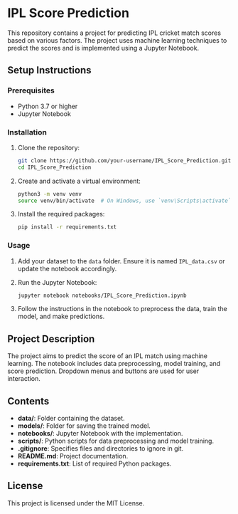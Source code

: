 # IPL Score Prediction

This repository contains a project for predicting IPL cricket match scores based on various factors. The project uses machine learning techniques to predict the scores and is implemented using a Jupyter Notebook.


## Setup Instructions

### Prerequisites

- Python 3.7 or higher
- Jupyter Notebook

### Installation

1. Clone the repository:
    ```sh
    git clone https://github.com/your-username/IPL_Score_Prediction.git
    cd IPL_Score_Prediction
    ```

2. Create and activate a virtual environment:
    ```sh
    python3 -m venv venv
    source venv/bin/activate  # On Windows, use `venv\Scripts\activate`
    ```

3. Install the required packages:
    ```sh
    pip install -r requirements.txt
    ```

### Usage

1. Add your dataset to the `data` folder. Ensure it is named `IPL_data.csv` or update the notebook accordingly.

2. Run the Jupyter Notebook:
    ```sh
    jupyter notebook notebooks/IPL_Score_Prediction.ipynb
    ```

3. Follow the instructions in the notebook to preprocess the data, train the model, and make predictions.

## Project Description

The project aims to predict the score of an IPL match using machine learning. The notebook includes data preprocessing, model training, and score prediction. Dropdown menus and buttons are used for user interaction.

## Contents

- **data/**: Folder containing the dataset.
- **models/**: Folder for saving the trained model.
- **notebooks/**: Jupyter Notebook with the implementation.
- **scripts/**: Python scripts for data preprocessing and model training.
- **.gitignore**: Specifies files and directories to ignore in git.
- **README.md**: Project documentation.
- **requirements.txt**: List of required Python packages.


## License

This project is licensed under the MIT License.


